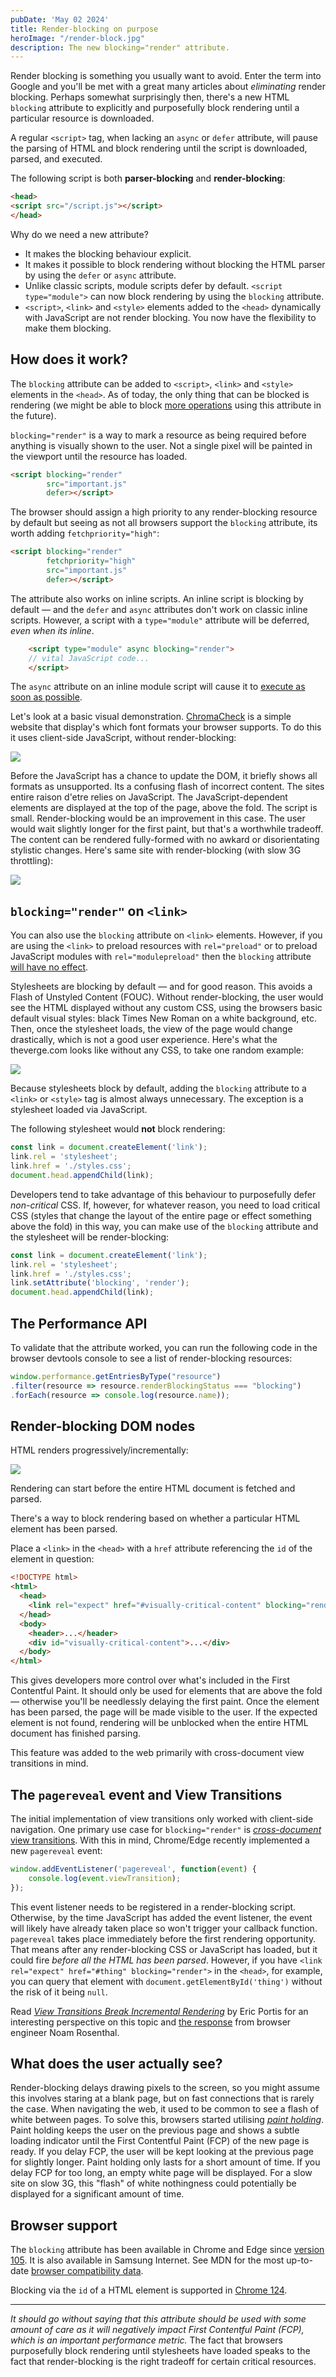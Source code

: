 ```yaml
---
pubDate: 'May 02 2024'
title: Render-blocking on purpose
heroImage: "/render-block.jpg"
description: The new blocking="render" attribute.
---
```


Render blocking is something you usually want to avoid. Enter the term into Google and you'll be met with a great many articles about _eliminating_ render blocking. Perhaps somewhat surprisingly then, there's a new HTML `blocking` attribute to explicitly and purposefully block rendering until a particular resource is downloaded.

A regular `<script>` tag, when lacking an `async` or `defer` attribute, will pause the parsing of HTML and block rendering until the script is downloaded, parsed, and executed. 

The following script is both __parser-blocking__ and __render-blocking__:
```html
<head>
<script src="/script.js"></script>
</head>
```

Why do we need a new attribute?
- It makes the blocking behaviour explicit.
- It makes it possible to block rendering without blocking the HTML parser by using the `defer` or `async` attribute.
- Unlike classic scripts, module scripts defer by default. `<script type="module">` can now block rendering by using the `blocking` attribute.
- `<script>`, `<link>` and `<style>` elements added to the `<head>` dynamically with JavaScript are not render blocking. You now have the flexibility to make them blocking. 

## How does it work?
The `blocking` attribute can be added to `<script>`, `<link>` and `<style>` elements in the `<head>`. As of today, the only thing that can be blocked is rendering (we might be able to block [more operations](https://html.spec.whatwg.org/multipage/urls-and-fetching.html#blocking-attributes) using this attribute in the future).

`blocking="render"` is a way to mark a resource as being required before anything is visually shown to the user. Not a single pixel will be painted in the viewport until the resource has loaded.

```html
<script blocking="render" 
        src="important.js" 
        defer></script>
```

The browser should assign a high priority to any render-blocking resource by default but seeing as not all browsers support the `blocking` attribute, its worth adding `fetchpriority="high"`:

```html
<script blocking="render" 
        fetchpriority="high" 
        src="important.js" 
        defer></script>
```

The attribute also works on inline scripts. An inline script is blocking by default — and the `defer` and `async` attributes don't work on classic inline scripts. However, a script with a `type="module"` attribute will be deferred, _even when its inline_.

```html
    <script type="module" async blocking="render">
    // vital JavaScript code...  
    </script>
```

The `async` attribute on an inline module script will cause it to [execute as soon as possible](https://v8.dev/features/modules#module-vs-script).

Let's look at a basic visual demonstration. [ChromaCheck](https://pixelambacht.nl/chromacheck/) is a simple website that display's which font formats your browser supports. To do this it uses client-side JavaScript, without render-blocking:

![](/chromacheck-without.webp)

Before the JavaScript has a chance to update the DOM, it briefly shows all formats as unsupported. Its a confusing flash of incorrect content. The sites entire raison d'etre relies on JavaScript. The JavaScript-dependent elements are displayed at the top of the page, above the fold. The script is small. Render-blocking would be an improvement in this case. The user would wait slightly longer for the first paint, but that's a worthwhile tradeoff. The content can be rendered fully-formed with no awkard or disorientating stylistic changes. Here's same site with render-blocking (with slow 3G throttling):

![](/chromacheck-with.webp)

<!-- Of course not everything is solved with render-blocking — I also needed to give the image a height. -->

## `blocking="render"` on `<link>`

You can also use the `blocking` attribute on `<link>` elements. However, if you are using the `<link>` to preload resources with `rel="preload"` or to preload JavaScript modules with `rel="modulepreload"` then the `blocking` attribute [will have no effect](https://github.com/whatwg/html/issues/7896). 

Stylesheets are blocking by default — and for good reason. This avoids a Flash of Unstyled Content (FOUC). Without render-blocking, the user would see the HTML displayed without any custom CSS, using the browsers basic default visual styles: black Times New Roman on a white background, etc. Then, once the stylesheet loads, the view of the page would change drastically, which is not a good user experience. Here's what the theverge.com looks like without any CSS, to take one random example:

![](/theverge.avif)

Because stylesheets block by default, adding the `blocking` attribute to a `<link>` or `<style>` tag is almost always unnecessary. The exception is a stylesheet loaded via JavaScript. 

The following stylesheet would __not__ block rendering:

```js
const link = document.createElement('link');
link.rel = 'stylesheet';
link.href = './styles.css';
document.head.appendChild(link);
```
Developers tend to take advantage of this behaviour to purposefully defer _non-critical_ CSS. If, however, for whatever reason, you need to load critical CSS (styles that change the layout of the entire page or effect something above the fold) in this way, you can make use of the `blocking` attribute and the stylesheet will be render-blocking:

```js
const link = document.createElement('link');
link.rel = 'stylesheet';
link.href = './styles.css';
link.setAttribute('blocking', 'render');
document.head.appendChild(link);
```

## The Performance API

To validate that the attribute worked, you can run the following code in the browser devtools console to see a list of render-blocking resources:

```js
window.performance.getEntriesByType("resource")
.filter(resource => resource.renderBlockingStatus === "blocking")
.forEach(resource => console.log(resource.name));
```

## Render-blocking DOM nodes

HTML renders progressively/incrementally:

![](/incremental.avif)

Rendering can start before the entire HTML document is fetched and parsed. 

There's a way to block rendering based on whether a particular HTML element has been parsed.

Place a `<link>` in the `<head>` with a `href` attribute referencing the `id` of the element in question:   

```html
<!DOCTYPE html>
<html>
  <head>
    <link rel="expect" href="#visually-critical-content" blocking="render">
  </head>
  <body>
    <header>...</header>
    <div id="visually-critical-content">...</div>
  </body>
</html>
```
This gives developers more control over what's included in the First Contentful Paint. It should only be used for elements that are above the fold — otherwise you'll be needlessly delaying the first paint. Once the element has been parsed, the page will be made visible to the user. If the expected element is not found, rendering will be unblocked when the entire HTML document has finished parsing.

This feature was added to the web primarily with cross-document view transitions in mind. 

<!-- ## Single Page Applications
Render-blocking only applies to cross-document navigations (i.e the user clicks a link and is taken to a different HTML document). In a SPA, the use of client-side navigation means the document doesn't change, so `blocking="render"` will only have an effect when the user first navigates to the application. -->

## The `pagereveal` event and View Transitions
The initial implementation of view transitions only worked with client-side navigation. One primary use case for `blocking="render"` is [_cross-document_ view transitions](https://drafts.csswg.org/css-view-transitions-2/#waiting-for-stable-state). With this in mind, Chrome/Edge recently implemented a new `pagereveal` event: 

```js
window.addEventListener('pagereveal', function(event) {
    console.log(event.viewTransition);
});
```

This event listener needs to be registered in a render-blocking script. Otherwise, by the time JavaScript has added the event listener, the event will likely have already taken place so won't trigger your callback function. `pagereveal` takes place immediately before the first rendering opportunity. That means after any render-blocking CSS or JavaScript has loaded, but it could fire _before all the HTML has been parsed_. However, if you have `<link rel="expect" href="#thing" blocking="render">` in the `<head>`, for example, you can query that element with `document.getElementById('thing')` without the risk of it being `null`.

Read [_View Transitions Break Incremental Rendering_](https://ericportis.com/posts/2023/view-transitions-break-incremental-rendering/) by Eric Portis for an interesting perspective on this topic and [the response](https://dev.to/noamr/incremental-html-rendering-the-footgun-dillema-21ch) from browser engineer Noam Rosenthal.

## What does the user actually see?
Render-blocking delays drawing pixels to the screen, so you might assume this involves staring at a blank page, but on fast connections that is rarely the case. When navigating the web, it used to be common to see a flash of white between pages. To solve this, browsers started utilising [_paint holding_](https://developer.chrome.com/blog/paint-holding). Paint holding keeps the user on the previous page and shows a subtle loading indicator until the First Contentful Paint (FCP) of the new page is ready. If you delay FCP, the user will be kept looking at the previous page for slightly longer. Paint holding only lasts for a short amount of time. If you delay FCP for too long, an empty white page will be displayed. For a slow site on slow 3G, this "flash" of white nothingness could potentially be displayed for a significant amount of time. 

## Browser support
The `blocking` attribute has been available in Chrome and Edge since [version 105](https://chromestatus.com/feature/5452774595624960). It is also available in Samsung Internet. See MDN for the most up-to-date [browser compatibility data](https://developer.mozilla.org/en-US/docs/Web/HTML/Element/script#browser_compatibility). 

Blocking via the `id` of a HTML element is supported in [Chrome 124](https://chromestatus.com/feature/5113053598711808). 

---
_It should go without saying that this attribute should be used with some amount of care as it will negatively impact First Contentful Paint (FCP), which is an important performance metric._ The fact that browsers purposefully block rendering until stylesheets have loaded speaks to the fact that render-blocking is the right tradeoff for certain critical resources.